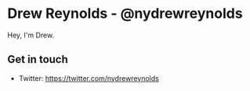 # Drew Reynolds - @nydrewreynolds
Hey, I'm Drew.

## Get in touch
- Twitter: https://twitter.com/nydrewreynolds
